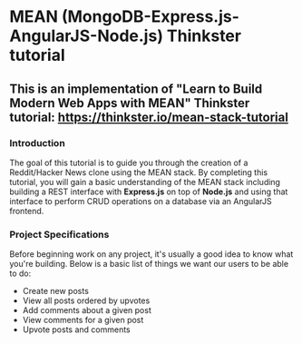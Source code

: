 # MEAN (MongoDB-Express.js-AngularJS-Node.js) Thinkster tutorial
## This is an implementation of "Learn to Build Modern Web Apps with MEAN" Thinkster tutorial: https://thinkster.io/mean-stack-tutorial

### Introduction

The goal of this tutorial is to guide you through the creation of a Reddit/Hacker News clone using the MEAN stack. By completing this tutorial, you will gain a basic understanding of the MEAN stack including building a REST interface with **Express.js** on top of **Node.js** and using that interface to perform CRUD operations on a database via an AngularJS frontend.

### Project Specifications

Before beginning work on any project, it's usually a good idea to know what you're building. Below is a basic list of things we want our users to be able to do:

* Create new posts
* View all posts ordered by upvotes
* Add comments about a given post
* View comments for a given post
* Upvote posts and comments

